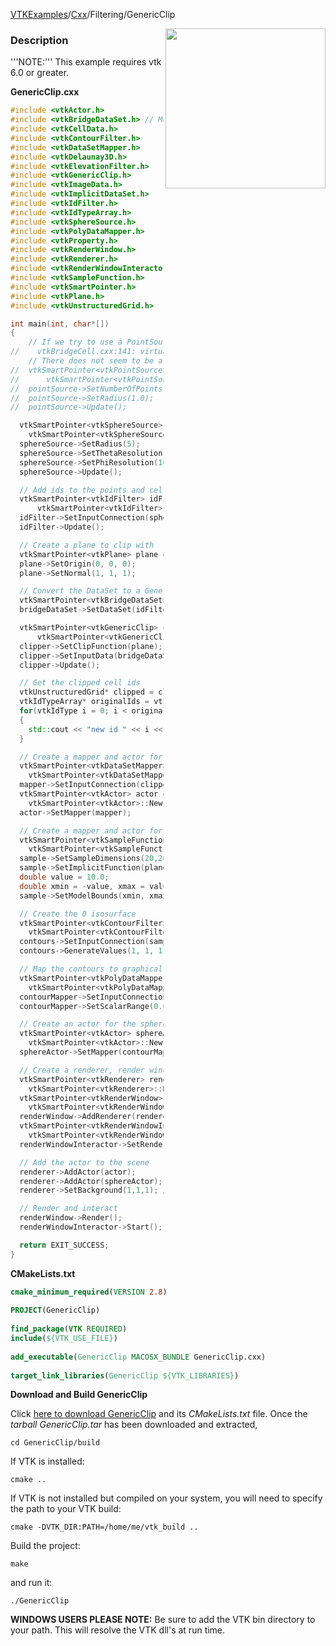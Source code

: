 [VTKExamples](Home)/[Cxx](Cxx)/Filtering/GenericClip

<img align="right" src="https://github.com/lorensen/VTKExamples/raw/master/Testing/Baseline/Filtering/TestGenericClip.png" width="256" />

### Description
'''NOTE:''' This example requires vtk 6.0 or greater.

**GenericClip.cxx**
```c++
#include <vtkActor.h>
#include <vtkBridgeDataSet.h> // Must build VTK with BUILD_TESTING=ON
#include <vtkCellData.h>
#include <vtkContourFilter.h>
#include <vtkDataSetMapper.h>
#include <vtkDelaunay3D.h>
#include <vtkElevationFilter.h>
#include <vtkGenericClip.h>
#include <vtkImageData.h>
#include <vtkImplicitDataSet.h>
#include <vtkIdFilter.h>
#include <vtkIdTypeArray.h>
#include <vtkSphereSource.h>
#include <vtkPolyDataMapper.h>
#include <vtkProperty.h>
#include <vtkRenderWindow.h>
#include <vtkRenderer.h>
#include <vtkRenderWindowInteractor.h>
#include <vtkSampleFunction.h>
#include <vtkSmartPointer.h>
#include <vtkPlane.h>
#include <vtkUnstructuredGrid.h>

int main(int, char*[])
{
    // If we try to use a PointSource with vtkBridgeDataSet, an error is produced:
//    vtkBridgeCell.cxx:141: virtual int vtkBridgeCell::GetType(): Assertion `"check: impossible case" && 0' failed.
    // There does not seem to be a case to handle VTK_VERTEX (which is what is produced by PointSource) in vtkBridgeDataSet.
//  vtkSmartPointer<vtkPointSource> pointSource =
//      vtkSmartPointer<vtkPointSource>::New();
//  pointSource->SetNumberOfPoints(100);
//  pointSource->SetRadius(1.0);
//  pointSource->Update();

  vtkSmartPointer<vtkSphereSource> sphereSource =
    vtkSmartPointer<vtkSphereSource>::New();
  sphereSource->SetRadius(5);
  sphereSource->SetThetaResolution(10);
  sphereSource->SetPhiResolution(10);
  sphereSource->Update();

  // Add ids to the points and cells of the sphere
  vtkSmartPointer<vtkIdFilter> idFilter =
      vtkSmartPointer<vtkIdFilter>::New();
  idFilter->SetInputConnection(sphereSource->GetOutputPort());
  idFilter->Update();

  // Create a plane to clip with
  vtkSmartPointer<vtkPlane> plane = vtkSmartPointer<vtkPlane>::New();
  plane->SetOrigin(0, 0, 0);
  plane->SetNormal(1, 1, 1);

  // Convert the DataSet to a GenericDataSet
  vtkSmartPointer<vtkBridgeDataSet> bridgeDataSet = vtkSmartPointer<vtkBridgeDataSet>::New();
  bridgeDataSet->SetDataSet(idFilter->GetOutput());

  vtkSmartPointer<vtkGenericClip> clipper =
      vtkSmartPointer<vtkGenericClip>::New();
  clipper->SetClipFunction(plane);
  clipper->SetInputData(bridgeDataSet);
  clipper->Update();

  // Get the clipped cell ids
  vtkUnstructuredGrid* clipped = clipper->GetOutput();
  vtkIdTypeArray* originalIds = vtkIdTypeArray::SafeDownCast(clipped->GetCellData()->GetArray("vtkIdFilter_Ids"));
  for(vtkIdType i = 0; i < originalIds->GetNumberOfTuples(); i++)
  {
    std::cout << "new id " << i << ", original id " << originalIds->GetValue(i) << std::endl;
  }

  // Create a mapper and actor for clipped points
  vtkSmartPointer<vtkDataSetMapper> mapper =
    vtkSmartPointer<vtkDataSetMapper>::New();
  mapper->SetInputConnection(clipper->GetOutputPort());
  vtkSmartPointer<vtkActor> actor =
    vtkSmartPointer<vtkActor>::New();
  actor->SetMapper(mapper);

  // Create a mapper and actor for clipping function
  vtkSmartPointer<vtkSampleFunction> sample =
    vtkSmartPointer<vtkSampleFunction>::New();
  sample->SetSampleDimensions(20,20,20);
  sample->SetImplicitFunction(plane);
  double value = 10.0;
  double xmin = -value, xmax = value, ymin = -value, ymax = value, zmin = -value, zmax = value;
  sample->SetModelBounds(xmin, xmax, ymin, ymax, zmin, zmax);

  // Create the 0 isosurface
  vtkSmartPointer<vtkContourFilter> contours =
    vtkSmartPointer<vtkContourFilter>::New();
  contours->SetInputConnection(sample->GetOutputPort());
  contours->GenerateValues(1, 1, 1);

  // Map the contours to graphical primitives
  vtkSmartPointer<vtkPolyDataMapper> contourMapper =
    vtkSmartPointer<vtkPolyDataMapper>::New();
  contourMapper->SetInputConnection(contours->GetOutputPort());
  contourMapper->SetScalarRange(0.0, 1.2);

  // Create an actor for the sphere
  vtkSmartPointer<vtkActor> sphereActor =
    vtkSmartPointer<vtkActor>::New();
  sphereActor->SetMapper(contourMapper);

  // Create a renderer, render window, and interactor
  vtkSmartPointer<vtkRenderer> renderer =
    vtkSmartPointer<vtkRenderer>::New();
  vtkSmartPointer<vtkRenderWindow> renderWindow =
    vtkSmartPointer<vtkRenderWindow>::New();
  renderWindow->AddRenderer(renderer);
  vtkSmartPointer<vtkRenderWindowInteractor> renderWindowInteractor =
    vtkSmartPointer<vtkRenderWindowInteractor>::New();
  renderWindowInteractor->SetRenderWindow(renderWindow);

  // Add the actor to the scene
  renderer->AddActor(actor);
  renderer->AddActor(sphereActor);
  renderer->SetBackground(1,1,1); // Background color white

  // Render and interact
  renderWindow->Render();
  renderWindowInteractor->Start();

  return EXIT_SUCCESS;
}
```
**CMakeLists.txt**
```cmake
cmake_minimum_required(VERSION 2.8)
 
PROJECT(GenericClip)
 
find_package(VTK REQUIRED)
include(${VTK_USE_FILE})
 
add_executable(GenericClip MACOSX_BUNDLE GenericClip.cxx)
 
target_link_libraries(GenericClip ${VTK_LIBRARIES})
```

**Download and Build GenericClip**

Click [here to download GenericClip](https://github.com/lorensen/VTKWikiExamplesTarballs/raw/master/GenericClip.tar) and its *CMakeLists.txt* file.
Once the *tarball GenericClip.tar* has been downloaded and extracted,
```
cd GenericClip/build 
```
If VTK is installed:
```
cmake ..
```
If VTK is not installed but compiled on your system, you will need to specify the path to your VTK build:
```
cmake -DVTK_DIR:PATH=/home/me/vtk_build ..
```
Build the project:
```
make
```
and run it:
```
./GenericClip
```
**WINDOWS USERS PLEASE NOTE:** Be sure to add the VTK bin directory to your path. This will resolve the VTK dll's at run time.

